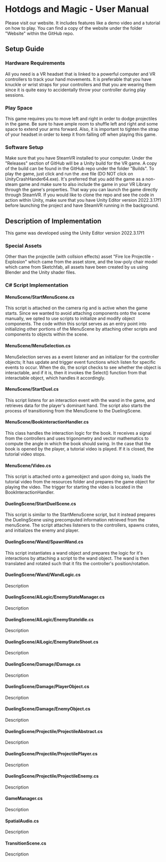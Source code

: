 # Hotdogs and Magic - User Manual

Please visit our website. It includes features like a demo video and a tutorial on how to play. You can find a copy of the website under the folder "Website" within the GitHub repo.

## Setup Guide

### Hardware Requirements
All you need is a VR headset that is linked to a powerful computer and VR controllers to track your hand movements. It is preferable that you have knuckle or wrist straps for your controllers and that you are wearing them since it is quite easy to accidentally throw your controller during play sessions.

### Play Space
This game requires you to move left and right in order to dodge projectiles in the game. Be sure to have ample room to shuffle left and right and some space to extend your arms forward. Also, it is important to tighten the strap of your headset in order to keep it from falling off when playing this game.

### Software Setup
Make sure that you have SteamVR installed to your computer. Under the "Releases" section of GitHub will be a Unity build for the VR game. A copy of the build can be found in the GitHub repo under the folder "Builds". To play the game, just click and run the .exe file (DO NOT click on UnityCrashHander64.exe). It's preferred that you add the game as a non-steam game and make sure to also include the game in your VR Library through the game's properties. That way you can launch the game directly through SteamVR. If you would like to clone the repo and see the code in action within Unity, make sure that you have Unity Editor version 2022.3.17f1 before launching the project and have SteamVR running in the background.

## Description of Implementation

This game was developed using the Unity Editor version 2022.3.17f1

### Special Assets
Other than the projectile (with collsion effects) asset "Fire Ice Projectile - Explosion" which came from the asset store, and the low-poly chair model which came from Sketchfab, all assets have been created by us using Blender and the Unity shader files.

### C# Script Implementation

#### MenuScene/StartMenuScene.cs
This script is attached on the camera rig and is active when the game starts. Since we wanted to avoid attaching components onto the scene manually, we opted to use scripts to initialize and modify object components. 
The code within this script serves as an entry point into initializing other portions of the MenuScene by attaching other scripts and components to objects within the scene.

#### MenuScene/MenuSelection.cs
MenuSelection serves as a event listener and an initializer for the controller objects; It has update and trigger event functions which listen for specific events to occur. 
When the do, the script checks to see whether the object is interactable, and if it is, then it invokes the Select() function from that interactable object, which handles it accordingly.

#### MenuScene/StartDuel.cs
This script listens for an interaction event with the wand in the game, and retrieves data for the player's dominant hand. The script also starts the process of transitioning from the MenuScene to the DuelingScene.

#### MenuScene/BookinteractionHandler.cs
This class handles the interaction logic for the book. It receives a signal from the controllers and uses trigonometry and vector mathematics to compute the angle in which the book should swing.
In the case that the book is opened by the player, a tutorial video is played. If it is closed, the tutorial video stops.

#### MenuScene/Video.cs
This script is attached onto a gameobject and upon doing so, loads the tutorial video from the resources folder and prepares the game object for playing the video. The trigger for starting the video is located in 
the BookInteractionHandler.

#### DuelingScene/StartDuelScene.cs
This script is similar to the StartMenuScene script, but it instead prepares the DuelingScene using precomputed information retrieved from the menuScene. 
The script attaches listeners to the controllers, spawns crates, and initializes the enemy and player.

#### DuelingScene/Wand/SpawnWand.cs
This script instantiates a wand object and prepares the logic for it's interactions by attaching a script to the wand object.
The wand is then translated and rotated such that it fits the controller's position/rotation.

#### DuelingScene/Wand/WandLogic.cs
Description

#### DuelingScene/AILogic/EnemyStateManager.cs
Description

#### DuelingScene/AILogic/EnemyStateIdle.cs
Description

#### DuelingScene/AILogic/EnemyStateShoot.cs
Description

#### DuelingScene/Damage/IDamage.cs
Description

#### DuelingScene/Damage/PlayerObject.cs
Description

#### DuelingScene/Damage/EnemyObject.cs
Description

#### DuelingScene/Projectile/ProjectileAbstract.cs
Description

#### DuelingScene/Projectile/ProjectilePlayer.cs
Description

#### DuelingScene/Projectile/ProjectileEnemy.cs
Description

#### GameManager.cs
Description

#### SpatialAudio.cs
Description

#### TransitionScene.cs
Description
